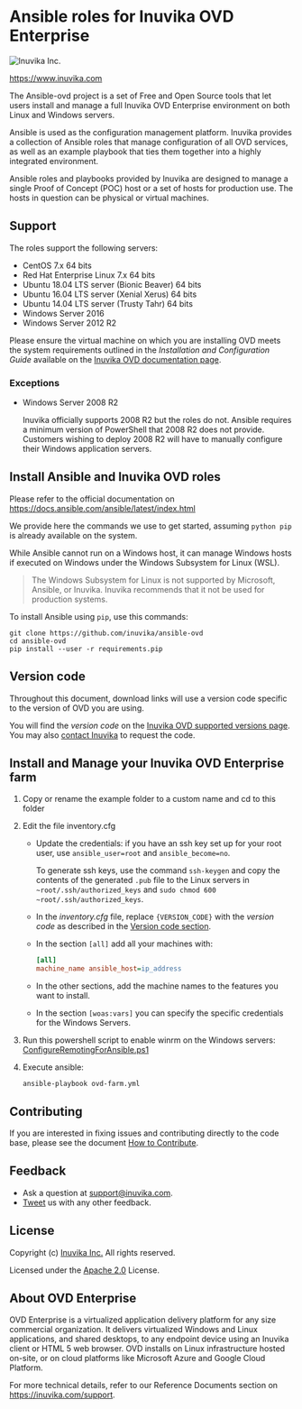 # Ansible roles for Inuvika OVD Enterprise

![Inuvika Inc.](https://archive.inuvika.com/theme/media/logo-dark.png)

<https://www.inuvika.com>

The Ansible-ovd project is a set of Free and Open Source tools that let users install
and manage a full Inuvika OVD Enterprise environment on both Linux and Windows servers.

Ansible is used as the configuration management platform. Inuvika provides a collection
of Ansible roles that manage configuration of all OVD services, as well as an example playbook that
ties them together into a highly integrated environment.

Ansible roles and playbooks provided by Inuvika are designed to manage a single Proof of Concept (POC)
host or a set of hosts for production use. The hosts in question can be physical or virtual machines.

## Support

The roles support the following servers:

* CentOS 7.x 64 bits
* Red Hat Enterprise Linux 7.x 64 bits
* Ubuntu 18.04 LTS server (Bionic Beaver) 64 bits
* Ubuntu 16.04 LTS server (Xenial Xerus) 64 bits
* Ubuntu 14.04 LTS server (Trusty Tahr) 64 bits
* Windows Server 2016
* Windows Server 2012 R2

Please ensure the virtual machine on which you are installing OVD meets the system requirements
outlined in the *Installation and Configuration Guide* available on the [Inuvika OVD documentation page](https://support.inuvika.com/portal/kb/articles/documentation).

### Exceptions

* Windows Server 2008 R2

   Inuvika officially supports 2008 R2 but the roles do not.
   Ansible requires a minimum version of PowerShell that 2008 R2
   does not provide. Customers wishing to deploy 2008 R2 will have
   to manually configure their Windows application servers.

## Install Ansible and Inuvika OVD roles

Please refer to the official documentation on <https://docs.ansible.com/ansible/latest/index.html>

We provide here the commands we use to get started, assuming
`python pip` is already available on the system.

While Ansible cannot run on a Windows host, it can manage
Windows hosts if executed on Windows under the Windows Subsystem
for Linux (WSL).

> The Windows Subsystem for Linux is not supported by Microsoft,
> Ansible, or Inuvika. Inuvika recommends that it not be used for
> production systems.

To install Ansible using `pip`, use this commands:

```shell
git clone https://github.com/inuvika/ansible-ovd
cd ansible-ovd
pip install --user -r requirements.pip
```

## Version code

Throughout this document, download links will use a version code specific to the version
of OVD you are using.

You will find the *version code* on the [Inuvika OVD supported versions page](https://support.inuvika.com/portal/kb/articles/documentation).
You may also [contact Inuvika](https://www.inuvika.com/contact-us/) to request the code.

## Install and Manage your Inuvika OVD Enterprise farm

1. Copy or rename the example folder to a custom name and cd to this folder

2. Edit the file inventory.cfg

   * Update the credentials:
      if you have an ssh key set up for your root user, use `ansible_user=root` and `ansible_become=no`.

      To generate ssh keys, use the command `ssh-keygen` and copy the contents of the generated `.pub` file
      to the Linux servers in `~root/.ssh/authorized_keys` and `sudo chmod 600 ~root/.ssh/authorized_keys`.

   * In the *inventory.cfg* file, replace `{VERSION_CODE}` with the *version code* as described
     in the [Version code section](#version-code "Version Code").

   * In the section `[all]` add all your machines with:

      ```ini
      [all]
      machine_name ansible_host=ip_address
      ```

   * In the other sections, add the machine names to the features you want to install.
   * In the section `[woas:vars]` you can specify the specific credentials for the Windows Servers.

3. Run this powershell script to enable winrm on the Windows servers: [ConfigureRemotingForAnsible.ps1](https://raw.githubusercontent.com/ansible/ansible/devel/examples/scripts/ConfigureRemotingForAnsible.ps1)

4. Execute ansible:

   ```shell
   ansible-playbook ovd-farm.yml
   ```

## Contributing

If you are interested in fixing issues and contributing directly to the code base,
please see the document [How to Contribute](CONTRIBUTING.md).

## Feedback

* Ask a question at <support@inuvika.com>.
* [Tweet](https://twitter.com/InuvikaInc) us with any other feedback.

## License

Copyright (c) [Inuvika Inc.](https://www.inuvika.com) All rights reserved.

Licensed under the [Apache 2.0](LICENSE.md) License.

## About OVD Enterprise

OVD Enterprise is a virtualized application delivery platform for
any size commercial organization. It delivers virtualized Windows
and Linux applications, and shared desktops, to any endpoint device
using an Inuvika client or HTML 5 web browser. OVD installs on Linux
infrastructure hosted on-site, or on cloud platforms like Microsoft Azure
and Google Cloud Platform.

For more technical details, refer to our Reference Documents
section on <https://inuvika.com/support>.
